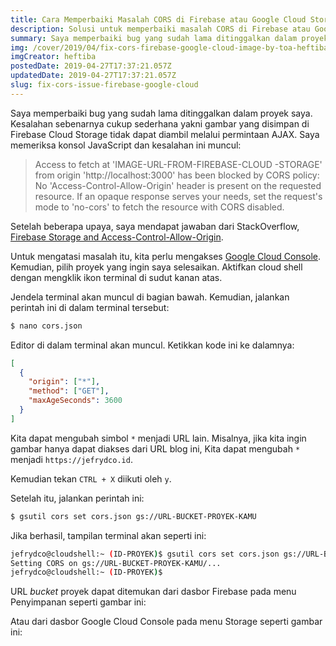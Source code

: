 ```yaml
---
title: Cara Memperbaiki Masalah CORS di Firebase atau Google Cloud Storage
description: Solusi untuk memperbaiki masalah CORS di Firebase atau Google Cloud Storage
summary: Saya memperbaiki bug yang sudah lama ditinggalkan dalam proyek saya. Kesalahan sebenarnya cukup sederhana yakni, gambar yang disimpan di Firebase Cloud Storage tidak dapat diambil melalui permintaan AJAX.
img: /cover/2019/04/fix-cors-firebase-google-cloud-image-by-toa-heftiba.jpg
imgCreator: heftiba
postedDate: 2019-04-27T17:37:21.057Z
updatedDate: 2019-04-27T17:37:21.057Z
slug: fix-cors-issue-firebase-google-cloud
---
```


Saya memperbaiki bug yang sudah lama ditinggalkan dalam proyek saya. Kesalahan sebenarnya cukup sederhana yakni gambar yang disimpan di Firebase Cloud Storage tidak dapat diambil melalui permintaan AJAX. Saya memeriksa konsol JavaScript dan kesalahan ini muncul:

> Access to fetch at 'IMAGE-URL-FROM-FIREBASE-CLOUD -STORAGE' from origin 'http://localhost:3000' has been blocked by CORS policy: No 'Access-Control-Allow-Origin' header is present on the requested resource. If an opaque response serves your needs, set the request's mode to 'no-cors' to fetch the resource with CORS disabled.

Setelah beberapa upaya, saya mendapat jawaban dari StackOverflow, [Firebase Storage and Access-Control-Allow-Origin](https://stackoverflow.com/a/37765371/7711812).

Untuk mengatasi masalah itu, kita perlu mengakses [Google Cloud Console](https://console.cloud.google.com/home/dashboard). Kemudian, pilih proyek yang ingin saya selesaikan. Aktifkan cloud shell dengan mengklik ikon terminal di sudut kanan atas.

Jendela terminal akan muncul di bagian bawah. Kemudian, jalankan perintah ini di dalam terminal tersebut:

```bash
$ nano cors.json
```

Editor di dalam terminal akan muncul. Ketikkan kode ini ke dalamnya:

```json
[
  {
    "origin": ["*"],
    "method": ["GET"],
    "maxAgeSeconds": 3600
  }
]
```

Kita dapat mengubah simbol `*` menjadi URL lain. Misalnya, jika kita ingin gambar hanya dapat diakses dari URL blog ini, Kita dapat mengubah `*` menjadi `https://jefrydco.id`.

Kemudian tekan `CTRL + X` diikuti oleh `y`.

Setelah itu, jalankan perintah ini:

```bash
$ gsutil cors set cors.json gs://URL-BUCKET-PROYEK-KAMU
```

Jika berhasil, tampilan terminal akan seperti ini:

```bash
jefrydco@cloudshell:~ (ID-PROYEK)$ gsutil cors set cors.json gs://URL-BUCKET-PROYEK-KAMU
Setting CORS on gs://URL-BUCKET-PROYEK-KAMU/...
jefrydco@cloudshell:~ (ID-PROYEK)$
```

URL _bucket_ proyek dapat ditemukan dari dasbor Firebase pada menu Penyimpanan seperti gambar ini:

<app-img src="/content/2019/04/firebase-storage-image-by-jefrydco.jpg" alt="Firebase Storage Image"></app-img>

Atau dari dasbor Google Cloud Console pada menu Storage seperti gambar ini:

<app-img src="/content/2019/04/google-cloud-storage-image-by-jefrydco.jpg" alt="Google Cloud Storage"></app-img>
